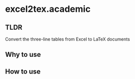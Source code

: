 # excel2tex.academic

## TLDR

Convert the three-line tables from Excel to LaTeX documents

## Why to use

## How to use
